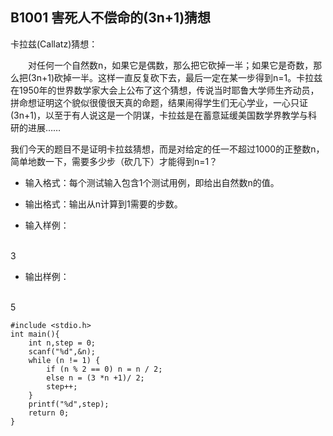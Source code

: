B1001 害死人不偿命的(3n+1)猜想
---------------------

卡拉兹(Callatz)猜想：

　　对任何一个自然数n，如果它是偶数，那么把它砍掉一半；如果它是奇数，那么把(3n+1)砍掉一半。这样一直反复砍下去，最后一定在某一步得到n=1。卡拉兹在1950年的世界数学家大会上公布了这个猜想，传说当时耶鲁大学师生齐动员，拼命想证明这个貌似很傻很天真的命题，结果闹得学生们无心学业，一心只证(3n+1)，以至于有人说这是一个阴谋，卡拉兹是在蓄意延缓美国数学界教学与科研的进展……

我们今天的题目不是证明卡拉兹猜想，而是对给定的任一不超过1000的正整数n，简单地数一下，需要多少步（砍几下）才能得到n=1？

- 输入格式：每个测试输入包含1个测试用例，即给出自然数n的值。

- 输出格式：输出从n计算到1需要的步数。

- 输入样例：

<br>3
- 输出样例：

<br>5

```
#include <stdio.h>
int main(){
    int n,step = 0;
    scanf("%d",&n);
    while (n != 1) {
        if (n % 2 == 0) n = n / 2;
        else n = (3 *n +1)/ 2;
        step++;
    }
    printf("%d",step);
    return 0;
}
```
